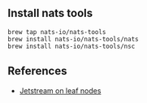 ## Install nats tools

```
brew tap nats-io/nats-tools
brew install nats-io/nats-tools/nats
brew install nats-io/nats-tools/nsc
```

## References

 * [Jetstream on leaf nodes](https://github.com/nats-io/jetstream-leaf-nodes-demo/)
